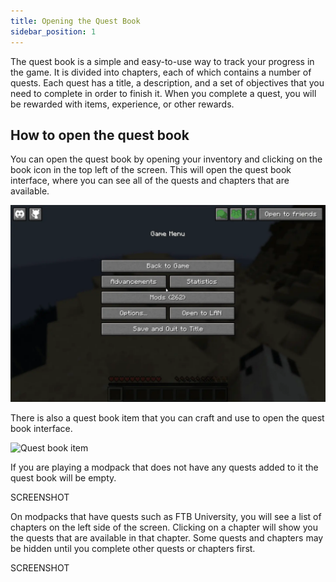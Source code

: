 ```yaml
---
title: Opening the Quest Book
sidebar_position: 1
---
```


The quest book is a simple and easy-to-use way to track your progress in the game. It is divided into chapters, each of which contains a number of quests. Each quest has a title, a description, and a set of objectives that you need to complete in order to finish it. When you complete a quest, you will be rewarded with items, experience, or other rewards.

## How to open the quest book

You can open the quest book by opening your inventory and clicking on the book icon in the top left of the screen. This will open the quest book interface, where you can see all of the quests and chapters that are available.

![Opening the quest book](../../../../_assets/images/quests/opening-questbook-inv.webp)

There is also a quest book item that you can craft and use to open the quest book interface.

![Quest book item](../../../../_assets/images/quests/questbook-item.webp)

If you are playing a modpack that does not have any quests added to it the quest book will be empty.

SCREENSHOT

On modpacks that have quests such as FTB University, you will see a list of chapters on the left side of the screen. Clicking on a chapter will show you the quests that are available in that chapter.
Some quests and chapters may be hidden until you complete other quests or chapters first.

SCREENSHOT
